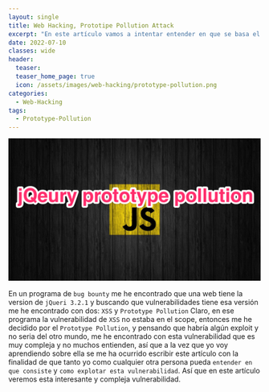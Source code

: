 ```yaml
---
layout: single
title: Web Hacking, Prototipe Pollution Attack
excerpt: "En este artículo vamos a intentar entender en que se basa el ataque Prototype Pollution y como hacerlo, ya que es algo que no es muy conocido y es super interesante."
date: 2022-07-10
classes: wide
header:
  teaser: 
  teaser_home_page: true
  icon: /assets/images/web-hacking/prototype-pollution.png
categories:
  - Web-Hacking
tags:  
  - Prototype-Pollution
---
```


![](/assets/images/web-hacking/prototype-pollution.png)

En un programa de `bug bounty` me he encontrado que una web tiene la version de `jQueri 3.2.1` y buscando que vulnerabilidades tiene esa versión me he encontrado con dos: `XSS` y `Prototype Pollution`
Claro, en ese programa la vulnerabilidad de `XSS` no estaba en el scope, entonces me he decidido por el `Prototype Pollution`, y pensando que habría algún exploit y no seria del otro mundo, me he encontrado con esta vulnerabilidad que es muy compleja y no muchos entienden, así que a la vez que yo voy aprendiendo sobre ella se me ha ocurrido escribir este artículo con la finalidad de que tanto yo como cualquier otra persona pueda `entender en que consiste` y `como explotar esta vulnerabilidad`.
Así que en este artículo veremos esta interesante y compleja vulnerabilidad.


